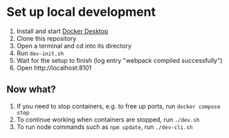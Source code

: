 # Set up local development

1. Install and start [Docker Desktop](https://www.docker.com/products/docker-desktop)
1. Clone this repository
1. Open a terminal and cd into its directory
1. Run `dev-init.sh`
1. Wait for the setup to finish (log entry "webpack compiled successfully")
1. Open http://localhost:8101

## Now what?

1. If you need to stop containers, e.g. to free up ports, run `docker compose stop`
1. To continue working when containers are stopped, run `./dev.sh`
1. To run node commands such as `npm update`, run `./dev-cli.sh`
